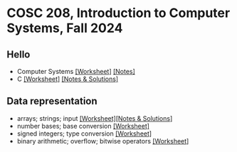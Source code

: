 # COSC 208, Introduction to Computer Systems, Fall 2024


## Hello
* Computer Systems [[Worksheet]](00_hello-systems.worksheet.html) [[Notes]](00_hello-systems.notes.html)
* C [[Worksheet]](01_hello-C.worksheet.html) [[Notes & Solutions]](01_hello-C.notes.html)

## Data representation
* arrays; strings; input [[Worksheet]](10_data-representation_arrays.worksheet.html)[[Notes & Solutions]](10_data-representation_arrays.notes.html)
* number bases; base conversion [[Worksheet]](11_data-representation_number-bases.worksheet.html)
* signed integers; type conversion [[Worksheet]](12_data-representation_signed.worksheet.html)
* binary arithmetic; overflow; bitwise operators [[Worksheet]](13_data-representation_bitwise.worksheet.html)
<!-- * real numbers [[Worksheet]](14_data-representation_real.worksheet.html)-->

